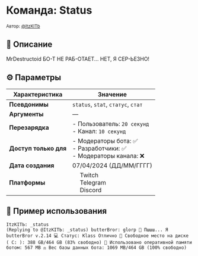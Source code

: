 # Команда: Status  
<sup>Автор: [@ItzKITb](twitch.tv/itzkitb)</sup>  

## 📝 Описание  
MrDestructoid БО-Т НЕ РАБ-ОТАЕТ... НЕТ, Я СЕР-ЬЕЗНО!  

## ⚙️ Параметры  
| Характеристика        | Значение                     |  
|-----------------------|------------------------------|  
| **Псевдонимы**        | `status`, `stat`, `статус`, `стат` |  
| **Аргументы**         | — |  
| **Перезарядка**       | - Пользователь: `20 секунд`<br>- Канал: `10 секунд` |  
| **Доступ только для** | - Модераторы бота: ✅<br>- Разработчики: ✅<br>- Модераторы канала: ❌ |  
| **Дата создания**     | 07/04/2024 (ДД/ММ/ГГГГ)      |  
| **Платформы**         | <img src="https://upload.wikimedia.org/wikipedia/commons/thumb/c/ce/Twitch_logo_2019.svg/512px-Twitch_logo_2019.svg.png" width="16"> Twitch<br><img src="https://upload.wikimedia.org/wikipedia/commons/thumb/8/83/Telegram_2019_Logo.svg/512px-Telegram_2019_Logo.svg.png" width="16"> Telegram<br><img src="https://upload.wikimedia.org/wikipedia/ru/thumb/b/b7/Discord_logo_svg.svg/675px-Discord_logo_svg.svg.png" width="16"> Discord |

## 💬 Пример использования
```
ItzKITЬ: _status
(Replying to @ItzKITЬ: _status) butterBror: glorp 📡 Пшшш... Я butterBror v.2.14 💻 Статус: Klass Отлично 💾 Свободное место на диске ( C: ): 388 GB/464 GB (83% свободно) 🫙 Использовано оперативной памяти ботом: 567 MB ⚖️ Вес базы данных бота: 1069 MB/464 GB (100% свободно) 
```